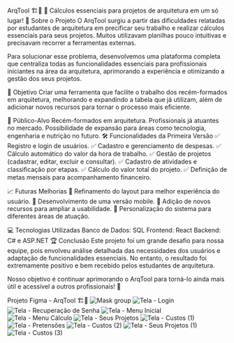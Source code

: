 ArqTool 🏗️📐
📌 Cálculos essenciais para projetos de arquitetura em um só lugar!
🔎 Sobre o Projeto
O ArqTool surgiu a partir das dificuldades relatadas por estudantes de arquitetura em precificar seu trabalho e realizar cálculos essenciais para seus projetos. Muitos utilizavam planilhas pouco intuitivas e precisavam recorrer a ferramentas externas.

Para solucionar esse problema, desenvolvemos uma plataforma completa que centraliza todas as funcionalidades essenciais para profissionais iniciantes na área da arquitetura, aprimorando a experiência e otimizando a gestão dos seus projetos.

🚀 Objetivo
Criar uma ferramenta que facilite o trabalho dos recém-formados em arquitetura, melhorando e expandindo a tabela que já utilizam, além de adicionar novos recursos para tornar o processo mais eficiente.

🎯 Público-Alvo
Recém-formados em arquitetura.
Profissionais já atuantes no mercado.
Possibilidade de expansão para áreas como tecnologia, engenharia e nutrição no futuro.
🛠 Funcionalidades da Primeira Versão
✅ Registro e login de usuários.
✅ Cadastro e gerenciamento de despesas.
✅ Cálculo automático do valor da hora de trabalho.
✅ Gestão de projetos (cadastrar, editar, excluir e consultar).
✅ Cadastro de atividades e classificação por etapas.
✅ Cálculo do valor total do projeto.
✅ Definição de metas mensais para acompanhamento financeiro.

📈 Futuras Melhorias
🔹 Refinamento do layout para melhor experiência do usuário.
🔹 Desenvolvimento de uma versão mobile.
🔹 Adição de novos recursos para ampliar a usabilidade.
🔹 Personalização do sistema para diferentes áreas de atuação.

💻 Tecnologias Utilizadas
Banco de Dados: SQL
Frontend: React
Backend: C# e ASP.NET
🏆 Conclusão
Este projeto foi um grande desafio para nossa equipe, pois envolveu análise detalhada das necessidades dos usuários e adaptação de funcionalidades essenciais. No entanto, o resultado foi extremamente positivo e bem recebido pelos estudantes de arquitetura.

Nosso objetivo é continuar aprimorando o ArqTool para torná-lo ainda mais útil e acessível a outros profissionais! 🚀









Projeto Figma - ArqTool 🏗️📐
![Mask group](https://github.com/user-attachments/assets/72991220-e936-463d-b33a-b86a6497861d)
![Tela - Login](https://github.com/user-attachments/assets/e7d7865d-78ae-4473-9553-3779b5f2796d)
![Tela - Recuperação de Senha](https://github.com/user-attachments/assets/13b8f83d-8cfc-40a0-9100-067d0c2e7402)
![Tela - Menu Inicial](https://github.com/user-attachments/assets/cd6613ef-0970-4a37-a357-1e5262834718)
![Tela - Menu Cálculo](https://github.com/user-attachments/assets/c684822f-3f4c-43bb-8b91-4d1bac6b7f7d)
![Tela - Seus Projetos](https://github.com/user-attachments/assets/ce914a67-2a65-4c19-ba54-b477926f73d8)
![Tela - Custos (1)](https://github.com/user-attachments/assets/d4969bb2-b7c4-4e1c-9f90-7e02c63a6363)
![Tela - Pretensões](https://github.com/user-attachments/assets/8e62e5cb-6abd-4fb8-98f9-ee5be78854c3)
![Tela - Custos (2)](https://github.com/user-attachments/assets/bcedd682-ac45-4be3-aab4-672f89e877f7)
![Tela - Seus Projetos (1)](https://github.com/user-attachments/assets/0b3053f5-7626-44d4-ace7-4e4487d9c0da)
![Tela - Custos (3)](https://github.com/user-attachments/assets/01f3ee5e-6b61-4b4c-94d2-03e202e22890)
